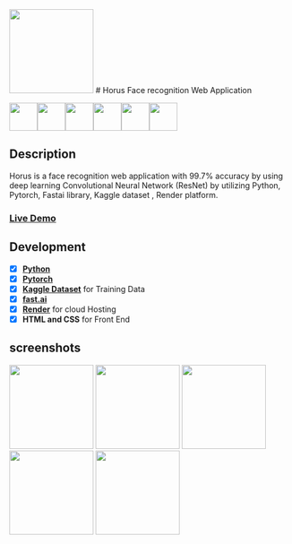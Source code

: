 <img src="https://raw.githubusercontent.com/MaiSaid30/Horus/master/Horus.png" height="150">
# Horus Face recognition Web Application 


<img src="https://www.python.org/static/img/python-logo.png" height="50"><img src="https://pytorch.org/assets/images/pytorch-logo.png" height="50"><img src="https://upload.wikimedia.org/wikipedia/commons/7/7c/Kaggle_logo.png" height="50"><img src="https://www.docker.com/sites/default/files/social/docker_facebook_share.png" height="50"><img src="https://upload.wikimedia.org/wikipedia/commons/thumb/6/61/HTML5_logo_and_wordmark.svg/1200px-HTML5_logo_and_wordmark.svg.png" height="50"><img src="https://upload.wikimedia.org/wikipedia/commons/thumb/d/d5/CSS3_logo_and_wordmark.svg/800px-CSS3_logo_and_wordmark.svg.png" height="50">

## Description

Horus is a face recognition web application with 99.7% accuracy by using deep learning Convolutional Neural Network (ResNet) by utilizing Python, Pytorch, Fastai library, Kaggle dataset , Render platform. 

### [Live Demo](https://horus.onrender.com)



## Development

* [x] **[Python](https://www.python.org/)** 
* [x] **[Pytorch](https://pytorch.org/)**
* [x] **[Kaggle Dataset](https://www.kaggle.com/)** for Training Data
* [x] **[fast.ai](https://www.fast.ai/)**
* [x] **[Render](https://render.com/)** for cloud Hosting
* [x] **HTML and CSS** for Front End

## screenshots

<img src="https://github.com/MaiSaid30/Horus/blob/master/Screenshots/1.PNG" height="150">
<img src="https://github.com/MaiSaid30/Horus/blob/master/Screenshots/2.PNG" height="150">
<img src="https://github.com/MaiSaid30/Horus/blob/master/Screenshots/3.PNG" height="150">
<img src="https://github.com/MaiSaid30/Horus/blob/master/Screenshots/4.PNG" height="150">
<img src="https://github.com/MaiSaid30/Horus/blob/master/Screenshots/5.PNG" height="150">

